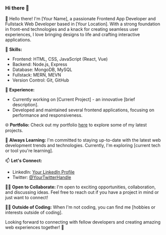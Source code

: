 ### Hi there 👋
👋 Hello there! I'm [Your Name], a passionate Frontend App Developer and Fullstack Web Developer based in [Your Location]. With a strong foundation in front-end technologies and a knack for creating seamless user experiences, I love bringing designs to life and crafting interactive applications.

🚀 **Skills:**
- Frontend: HTML, CSS, JavaScript (React, Vue)
- Backend: Node.js, Express
- Database: MongoDB, MySQL
- Fullstack: MERN, MEVN
- Version Control: Git, GitHub

💼 **Experience:**
- Currently working on [Current Project] - an innovative [brief description].
- Developed and maintained several frontend applications, focusing on performance and responsiveness.

🌐 **Portfolio:**
Check out my portfolio [here](https://your-portfolio-link.com) to explore some of my latest projects.

🌱 **Always Learning:**
I'm committed to staying up-to-date with the latest web development trends and technologies. Currently, I'm exploring [current tech or tool you're learning].

📫 **Let's Connect:**
- LinkedIn: [Your LinkedIn Profile](https://www.linkedin.com/in/your-profile/)
- Twitter: [@YourTwitterHandle](https://twitter.com/your-handle)

👨‍💻 **Open to Collaborate:**
I'm open to exciting opportunities, collaboration, and discussing ideas. Feel free to reach out if you have a project in mind or just want to connect!

🚴‍♂️ **Outside of Coding:**
When I'm not coding, you can find me [hobbies or interests outside of coding].

Looking forward to connecting with fellow developers and creating amazing web experiences together! 🚀


<!--
**ceasermikes002/ceasermikes002** is a ✨ _special_ ✨ repository because its `README.md` (this file) appears on your GitHub profile.

Here are some ideas to get you started:

- 🔭 I’m currently working on ...
- 🌱 I’m currently learning ...
- 👯 I’m looking to collaborate on ...
- 🤔 I’m looking for help with ...
- 💬 Ask me about ...
- 📫 How to reach me: ...
- 😄 Pronouns: ...
- ⚡ Fun fact: ...
-->
